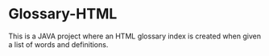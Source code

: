 # Glossary-HTML
This is a JAVA project where an HTML glossary index is created when given a list of words and definitions.
